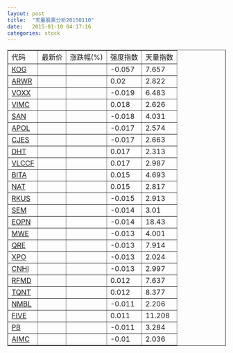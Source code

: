 ```yaml
---
layout: post
title:  "天量股票分析20150110"
date:   2015-01-10 04:17:16
categories: stock
---
```

<script type="text/javascript">
var stockList = []
stockList.push('gb_kog');
stockList.push('gb_arwr');
stockList.push('gb_voxx');
stockList.push('gb_vimc');
stockList.push('gb_san');
stockList.push('gb_apol');
stockList.push('gb_cjes');
stockList.push('gb_dht');
stockList.push('gb_vlccf');
stockList.push('gb_bita');
stockList.push('gb_nat');
stockList.push('gb_rkus');
stockList.push('gb_sem');
stockList.push('gb_eopn');
stockList.push('gb_mwe');
stockList.push('gb_qre');
stockList.push('gb_xpo');
stockList.push('gb_cnhi');
stockList.push('gb_rfmd');
stockList.push('gb_tqnt');
stockList.push('gb_nmbl');
stockList.push('gb_five');
stockList.push('gb_pb');
stockList.push('gb_aimc');
</script>

<table border="1">
 <tr>
  <td>代码</td>
  <td>最新价</td>
  <td>涨跌幅(%)</td>
 <td>强度指数</td>
 <td>天量指数</td>
</tr>
  <tr id="kog"><td><a href="http://stock.finance.sina.com.cn/usstock/quotes/KOG.html" target="_blank">KOG</a></td><td></td><td></td><td>-0.057</td><td>7.657</td></tr>
  <tr id="arwr"><td><a href="http://stock.finance.sina.com.cn/usstock/quotes/ARWR.html" target="_blank">ARWR</a></td><td></td><td></td><td>0.02</td><td>2.822</td></tr>
  <tr id="voxx"><td><a href="http://stock.finance.sina.com.cn/usstock/quotes/VOXX.html" target="_blank">VOXX</a></td><td></td><td></td><td>-0.019</td><td>6.483</td></tr>
  <tr id="vimc"><td><a href="http://stock.finance.sina.com.cn/usstock/quotes/VIMC.html" target="_blank">VIMC</a></td><td></td><td></td><td>0.018</td><td>2.626</td></tr>
  <tr id="san"><td><a href="http://stock.finance.sina.com.cn/usstock/quotes/SAN.html" target="_blank">SAN</a></td><td></td><td></td><td>-0.018</td><td>4.031</td></tr>
  <tr id="apol"><td><a href="http://stock.finance.sina.com.cn/usstock/quotes/APOL.html" target="_blank">APOL</a></td><td></td><td></td><td>-0.017</td><td>2.574</td></tr>
  <tr id="cjes"><td><a href="http://stock.finance.sina.com.cn/usstock/quotes/CJES.html" target="_blank">CJES</a></td><td></td><td></td><td>-0.017</td><td>2.663</td></tr>
  <tr id="dht"><td><a href="http://stock.finance.sina.com.cn/usstock/quotes/DHT.html" target="_blank">DHT</a></td><td></td><td></td><td>0.017</td><td>2.313</td></tr>
  <tr id="vlccf"><td><a href="http://stock.finance.sina.com.cn/usstock/quotes/VLCCF.html" target="_blank">VLCCF</a></td><td></td><td></td><td>0.017</td><td>2.987</td></tr>
  <tr id="bita"><td><a href="http://stock.finance.sina.com.cn/usstock/quotes/BITA.html" target="_blank">BITA</a></td><td></td><td></td><td>0.015</td><td>4.693</td></tr>
  <tr id="nat"><td><a href="http://stock.finance.sina.com.cn/usstock/quotes/NAT.html" target="_blank">NAT</a></td><td></td><td></td><td>0.015</td><td>2.817</td></tr>
  <tr id="rkus"><td><a href="http://stock.finance.sina.com.cn/usstock/quotes/RKUS.html" target="_blank">RKUS</a></td><td></td><td></td><td>-0.015</td><td>2.913</td></tr>
  <tr id="sem"><td><a href="http://stock.finance.sina.com.cn/usstock/quotes/SEM.html" target="_blank">SEM</a></td><td></td><td></td><td>-0.014</td><td>3.01</td></tr>
  <tr id="eopn"><td><a href="http://stock.finance.sina.com.cn/usstock/quotes/EOPN.html" target="_blank">EOPN</a></td><td></td><td></td><td>-0.014</td><td>18.43</td></tr>
  <tr id="mwe"><td><a href="http://stock.finance.sina.com.cn/usstock/quotes/MWE.html" target="_blank">MWE</a></td><td></td><td></td><td>-0.013</td><td>4.001</td></tr>
  <tr id="qre"><td><a href="http://stock.finance.sina.com.cn/usstock/quotes/QRE.html" target="_blank">QRE</a></td><td></td><td></td><td>-0.013</td><td>7.914</td></tr>
  <tr id="xpo"><td><a href="http://stock.finance.sina.com.cn/usstock/quotes/XPO.html" target="_blank">XPO</a></td><td></td><td></td><td>-0.013</td><td>2.024</td></tr>
  <tr id="cnhi"><td><a href="http://stock.finance.sina.com.cn/usstock/quotes/CNHI.html" target="_blank">CNHI</a></td><td></td><td></td><td>-0.013</td><td>2.997</td></tr>
  <tr id="rfmd"><td><a href="http://stock.finance.sina.com.cn/usstock/quotes/RFMD.html" target="_blank">RFMD</a></td><td></td><td></td><td>0.012</td><td>7.637</td></tr>
  <tr id="tqnt"><td><a href="http://stock.finance.sina.com.cn/usstock/quotes/TQNT.html" target="_blank">TQNT</a></td><td></td><td></td><td>0.012</td><td>8.377</td></tr>
  <tr id="nmbl"><td><a href="http://stock.finance.sina.com.cn/usstock/quotes/NMBL.html" target="_blank">NMBL</a></td><td></td><td></td><td>-0.011</td><td>2.206</td></tr>
  <tr id="five"><td><a href="http://stock.finance.sina.com.cn/usstock/quotes/FIVE.html" target="_blank">FIVE</a></td><td></td><td></td><td>0.011</td><td>11.208</td></tr>
  <tr id="pb"><td><a href="http://stock.finance.sina.com.cn/usstock/quotes/PB.html" target="_blank">PB</a></td><td></td><td></td><td>-0.011</td><td>3.284</td></tr>
  <tr id="aimc"><td><a href="http://stock.finance.sina.com.cn/usstock/quotes/AIMC.html" target="_blank">AIMC</a></td><td></td><td></td><td>-0.01</td><td>2.036</td></tr>
</table>

